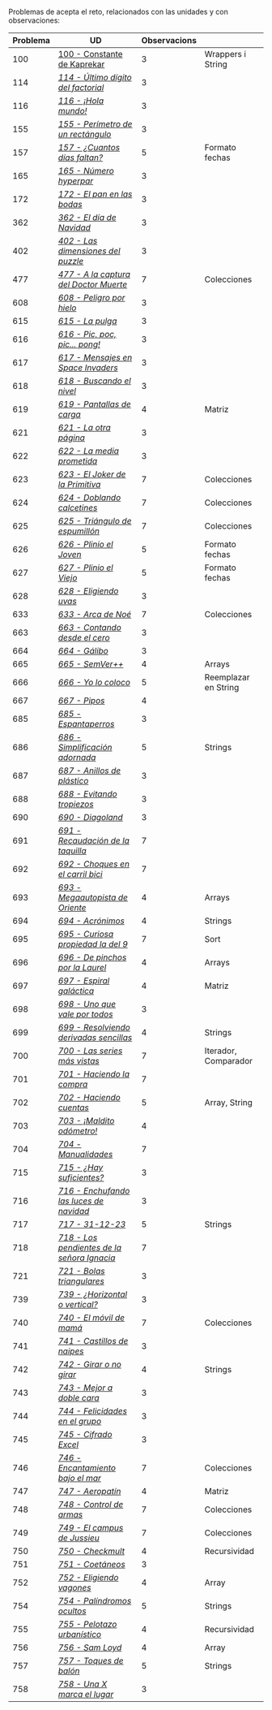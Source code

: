  Problemas de acepta el reto, relacionados con las unidades y con observaciones:

| **Problema** | **UD**                                                       | **Observacions** |                      |
| ------------ | ------------------------------------------------------------ | ---------------- | -------------------- |
| 100          | [100 - Constante de Kaprekar](https://aceptaelreto.com/problem/statement.php?id=100) | 3                | Wrappers i String    |
| 114          | *[114 - Último dígito del factorial](https://aceptaelreto.com/problem/statement.php?id=114)* | 3                |                      |
| 116          | *[116 - ¡Hola mundo!](https://aceptaelreto.com/problem/statement.php?id=116)* | 3                |                      |
| 155          | *[155 - Perímetro de un rectángulo](https://aceptaelreto.com/problem/statement.php?id=155)* | 3                |                      |
| 157          | *[157 - ¿Cuantos días faltan?](https://aceptaelreto.com/problem/statement.php?id=157)* | 5                | Formato fechas       |
| 165          | *[165 - Número hyperpar](https://aceptaelreto.com/problem/statement.php?id=165)* | 3                |                      |
| 172          | *[172 - El pan en las bodas](https://aceptaelreto.com/problem/statement.php?id=172)* | 3                |                      |
| 362          | *[362 - El día de Navidad](https://aceptaelreto.com/problem/statement.php?id=362)* | 3                |                      |
| 402          | *[402 - Las dimensiones del puzzle](https://aceptaelreto.com/problem/statement.php?id=402)* | 3                |                      |
| 477          | *[477 - A la captura del Doctor Muerte](https://aceptaelreto.com/problem/statement.php?id=477)* | 7                | Colecciones          |
| 608          | *[608 - Peligro por hielo](https://aceptaelreto.com/problem/statement.php?id=608)* | 3                |                      |
| 615          | *[615 - La pulga](https://aceptaelreto.com/problem/statement.php?id=615)* | 3                |                      |
| 616          | *[616 - Pic, poc, pic... pong!](https://aceptaelreto.com/problem/statement.php?id=616)* | 3                |                      |
| 617          | *[617 - Mensajes en Space Invaders](https://aceptaelreto.com/problem/statement.php?id=617)* | 3                |                      |
| 618          | *[618 - Buscando el nivel](https://aceptaelreto.com/problem/statement.php?id=618)* | 3                |                      |
| 619          | *[619 - Pantallas de carga](https://aceptaelreto.com/problem/statement.php?id=619)* | 4                | Matriz               |
| 621          | *[621 - La otra página](https://aceptaelreto.com/problem/statement.php?id=621)* | 3                |                      |
| 622          | *[622 - La media prometida](https://aceptaelreto.com/problem/statement.php?id=622)* | 3                |                      |
| 623          | *[623 - El Joker de la Primitiva](https://aceptaelreto.com/problem/statement.php?id=623)* | 7                | Colecciones          |
| 624          | *[624 - Doblando calcetines](https://aceptaelreto.com/problem/statement.php?id=624)* | 7                | Colecciones          |
| 625          | *[625 - Triángulo de espumillón](https://aceptaelreto.com/problem/statement.php?id=625)* | 7                | Colecciones          |
| 626          | *[626 - Plinio el Joven](https://aceptaelreto.com/problem/statement.php?id=626)* | 5                | Formato fechas       |
| 627          | *[627 - Plinio el Viejo](https://aceptaelreto.com/problem/statement.php?id=627)* | 5                | Formato fechas       |
| 628          | *[628 - Eligiendo uvas](https://aceptaelreto.com/problem/statement.php?id=628)* | 3                |                      |
| 633          | *[633 - Arca de Noé](https://aceptaelreto.com/problem/statement.php?id=633)* | 7                | Colecciones          |
| 663          | *[663 - Contando desde el cero](https://aceptaelreto.com/problem/statement.php?id=663)* | 3                |                      |
| 664          | *[664 - Gálibo](https://aceptaelreto.com/problem/statement.php?id=664)* | 3                |                      |
| 665          | *[665 - SemVer++](https://aceptaelreto.com/problem/statement.php?id=665)* | 4                | Arrays               |
| 666          | *[666 - Yo lo coloco](https://aceptaelreto.com/problem/statement.php?id=666)* | 5                | Reemplazar en String |
| 667          | *[667 - Pipos](https://aceptaelreto.com/problem/statement.php?id=667)* | 4                |                      |
| 685          | *[685 - Espantaperros](https://aceptaelreto.com/problem/statement.php?id=685)* | 3                |                      |
| 686          | *[686 - Simplificación adornada](https://aceptaelreto.com/problem/statement.php?id=686)* | 5                | Strings              |
| 687          | *[687 - Anillos de plástico](https://aceptaelreto.com/problem/statement.php?id=687)* | 3                |                      |
| 688          | *[688 - Evitando tropiezos](https://aceptaelreto.com/problem/statement.php?id=688)* | 3                |                      |
| 690          | *[690 - Diagoland](https://aceptaelreto.com/problem/statement.php?id=690)* | 3                |                      |
| 691          | *[691 - Recaudación de la taquilla](https://aceptaelreto.com/problem/statement.php?id=691)* | 7                |                      |
| 692          | *[692 - Choques en el carril bici](https://aceptaelreto.com/problem/statement.php?id=692)* | 7                |                      |
| 693          | *[693 - Megaautopista de Oriente](https://aceptaelreto.com/problem/statement.php?id=693)* | 4                | Arrays               |
| 694          | *[694 - Acrónimos](https://aceptaelreto.com/problem/statement.php?id=694)* | 4                | Strings              |
| 695          | *[695 - Curiosa propiedad la del 9](https://aceptaelreto.com/problem/statement.php?id=695)* | 7                | Sort                 |
| 696          | *[696 - De pinchos por la Laurel](https://aceptaelreto.com/problem/statement.php?id=696)* | 4                | Arrays               |
| 697          | *[697 - Espiral galáctica](https://aceptaelreto.com/problem/statement.php?id=697)* | 4                | Matriz               |
| 698          | *[698 - Uno que vale por todos](https://aceptaelreto.com/problem/statement.php?id=698)* | 3                |                      |
| 699          | *[699 - Resolviendo derivadas sencillas](https://aceptaelreto.com/problem/statement.php?id=699)* | 4                | Strings              |
| 700          | *[700 - Las series más vistas](https://aceptaelreto.com/problem/statement.php?id=700)* | 7                | Iterador, Comparador |
| 701          | *[701 - Haciendo la compra](https://aceptaelreto.com/problem/statement.php?id=701)* | 7                |                      |
| 702          | *[702 - Haciendo cuentas](https://aceptaelreto.com/problem/statement.php?id=702)* | 5                | Array, String        |
| 703          | *[703 - ¡Maldito odómetro!](https://aceptaelreto.com/problem/statement.php?id=703)* | 4                |                      |
| 704          | *[704 - Manualidades](https://aceptaelreto.com/problem/statement.php?id=704)* | 7                |                      |
| 715          | *[715 - ¿Hay suficientes?](https://aceptaelreto.com/problem/statement.php?id=715)* | 3                |                      |
| 716          | *[716 - Enchufando las luces de navidad](https://aceptaelreto.com/problem/statement.php?id=716)* | 3                |                      |
| 717          | *[717 - 31-12-23](https://aceptaelreto.com/problem/statement.php?id=717)* | 5                | Strings              |
| 718          | *[718 - Los pendientes de la señora Ignacia](https://aceptaelreto.com/problem/statement.php?id=718)* | 7                |                      |
| 721          | *[721 - Bolas triangulares](https://aceptaelreto.com/problem/statement.php?id=721)* | 3                |                      |
| 739          | *[739 - ¿Horizontal o vertical?](https://aceptaelreto.com/problem/statement.php?id=739)* | 3                |                      |
| 740          | *[740 - El móvil de mamá](https://aceptaelreto.com/problem/statement.php?id=740)* | 7                | Colecciones          |
| 741          | *[741 - Castillos de naipes](https://aceptaelreto.com/problem/statement.php?id=741)* | 3                |                      |
| 742          | *[742 - Girar o no girar](https://aceptaelreto.com/problem/statement.php?id=742)* | 4                | Strings              |
| 743          | *[743 - Mejor a doble cara](https://aceptaelreto.com/problem/statement.php?id=743)* | 3                |                      |
| 744          | *[744 - Felicidades en el grupo](https://aceptaelreto.com/problem/statement.php?id=744)* | 3                |                      |
| 745          | *[745 - Cifrado Excel](https://aceptaelreto.com/problem/statement.php?id=745)* | 3                |                      |
| 746          | *[746 - Encantamiento bajo el mar](https://aceptaelreto.com/problem/statement.php?id=746)* | 7                | Colecciones          |
| 747          | *[747 - Aeropatín](https://aceptaelreto.com/problem/statement.php?id=747)* | 4                | Matriz               |
| 748          | *[748 - Control de armas](https://aceptaelreto.com/problem/statement.php?id=748)* | 7                | Colecciones          |
| 749          | *[749 - El campus de Jussieu](https://aceptaelreto.com/problem/statement.php?id=749)* | 7                | Colecciones          |
| 750          | *[750 - Checkmult](https://aceptaelreto.com/problem/statement.php?id=750)* | 4                | Recursividad         |
| 751          | *[751 - Coetáneos](https://aceptaelreto.com/problem/statement.php?id=751)* | 3                |                      |
| 752          | *[752 - Eligiendo vagones](https://aceptaelreto.com/problem/statement.php?id=752)* | 4                | Array                |
| 754          | *[754 - Palíndromos ocultos](https://aceptaelreto.com/problem/statement.php?id=754)* | 5                | Strings              |
| 755          | *[755 - Pelotazo urbanístico](https://aceptaelreto.com/problem/statement.php?id=755)* | 4                | Recursividad         |
| 756          | *[756 - Sam Loyd](https://aceptaelreto.com/problem/statement.php?id=756)* | 4                | Array                |
| 757          | *[757 - Toques de balón](https://aceptaelreto.com/problem/statement.php?id=757)* | 5                | Strings              |
| 758          | *[758 - Una X marca el lugar](https://aceptaelreto.com/problem/statement.php?id=758)* | 3                |                      |
